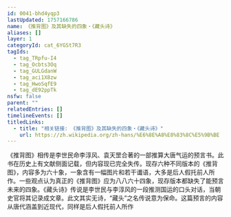 ```yaml
---
id: 0041-bhd4yqp3
lastUpdated: 1757166786
name: 《推背图》及其缺失的四象・《藏头诗》
aliases: []
layer: 1
categoryId: cat_6YGSt7R3
tagIds:
  - tag_TRpfu-I4
  - tag_Ocbts3Oq
  - tag_GULGdanW
  - tag_aci1X8zw
  - tag_HwoSqfE9
  - tag_dE92ppTk
nsfw: false
parent: ""
relatedEntries: []
timelineEvents: []
titledLinks:
  - title: "相关链接: 《推背图》及其缺失的四象・《藏头诗》"
    url: https://zh.wikipedia.org/zh-hans/%E6%8E%A8%E8%83%8C%E5%9B%BE
---
```


《推背图》相传是李世民命李淳风、袁天罡合著的一部推算大唐气运的预言书。此书在历史上有文献侧面记载，但内容现已完全失传。现存六种不同版本的《推背图》，内容多为六十象，一象含有一幅图片和若干谶语，大多是后人假托前人所作。一些观点认为真正的《推背图》应为八八六十四象，现存版本都缺失了能预言未来的四象。《藏头诗》传说是李世民与李淳风的一段推测国运的口头对话，当朝史官将其记录成文章。此文其实无诗，“藏头”之名传说意为保命。这篇预言的内容从唐代涵盖到近现代，同样是后人假托前人所作